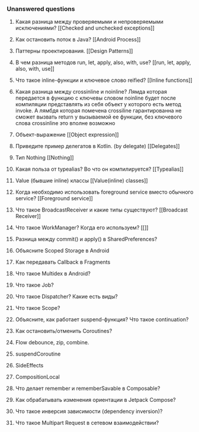 ### Unanswered questions

1. Какая разница между проверяемыми и непроверяемыми исключениями?
   [[Checked and unchecked exceptions]]

3. Как остановить поток в Java?
   [[Android Process]]

5. Паттерны проектирования.
   [[Design Patterns]]

7. В чем разница методов run, let, apply, also, with, use?
		[[run, let, apply, also, with, use]]

9. Что такое inline-функции и ключевое слово reified?
		[[Inline functions]]

11. Какая разница между crossinline и noinline?
		Лямда которая передается в функцию с ключевы словом noinline будет после компиляции представлять из себя объект у которого есть метод invoke.
		А лямбдя которая помечена crossiline гарантированна не сможет вызвать return у вызываемой ее функции, без ключевого слова crossinline это вполне возможно 

13. Объект-выражение
	 [[Object expression]]

15. Приведите пример делегатов в Kotlin. (by delegate)
	[[Delegates]]

17. Тип Nothing 
	 [[Nothing]]

19. Какая польза от typealias? Во что он компилируется?
	[[Typealias]]

21. Value (бывшие inline) классы
	[[Value(inline) classes]]

23. Когда необходимо использовать foreground service вместо обычного service?
	[[Foreground service]]

1. Что такое BroadcastReceiver и какие типы существуют?
	[[Broadcast Receiver]]

3. Что такое WorkManager? Когда его используем?
	[[]]

5. Разница между commit() и apply() в SharedPreferences?

6. Объясните Scoped Storage в Android

7. Как передавать Callback в Fragments

8. Что такое Multidex в Android?

9. Что такое Job?

10. Что такое Dispatcher? Какие есть виды?

11. Что такое Scope?

12. Объясните, как работает suspend-функция? Что такое continuation?

13. Как остановить/отменить Coroutines?

14. Flow debounce, zip, combine.

15. suspendCoroutine

16. SideEffects

17. CompositionLocal

18. Что делает remember и rememberSavable в Composable?

19. Как обрабатывать изменения ориентации в Jetpack Compose?

20. Что такое инверсия зависимости (dependency inversion)?

21. Что такое Multipart Request в сетевом взаимодействии?